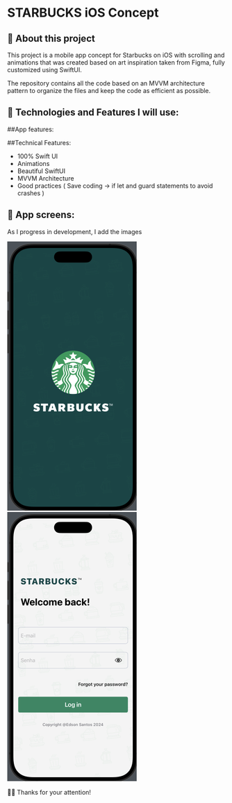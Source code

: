# STARBUCKS iOS Concept

## 📱 About this project
This project is a mobile app concept for Starbucks on iOS with scrolling and animations that was created based on art inspiration taken from Figma, fully customized using SwiftUI.

The repository contains all the code based on an MVVM architecture pattern to organize the files and keep the code as efficient as possible.

##  🤔 Technologies and Features I will use:

##App features:


##Technical Features:
* 100% Swift UI
* Animations
* Beautiful SwiftUI  
* MVVM Architecture
* Good practices ( Save coding -> if let and guard statements to avoid crashes )

##  📱 App screens:
As I progress in development, I add the images

![Splash View](https://github.com/edsonpsantos/images/blob/main/StarbucksUIConcept/SplashView.png)
![SigIn View](https://github.com/edsonpsantos/images/blob/main/StarbucksUIConcept/SignInView.png)


🙏🏽 Thanks for your attention! 
